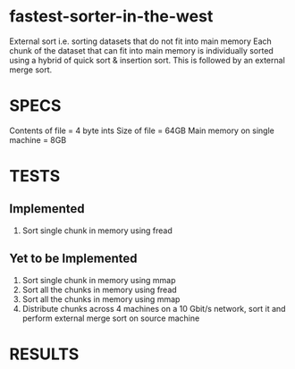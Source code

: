 # fastest-sorter-in-the-west
External sort i.e. sorting datasets that do not fit into main memory 
Each chunk of the dataset that can fit into main memory is individually sorted using a hybrid of quick sort & insertion sort. This is followed by an external merge sort.

# SPECS
Contents of file = 4 byte ints
Size of file = 64GB
Main memory on single machine = 8GB

# TESTS
## Implemented
1. Sort single chunk in memory using fread

## Yet to be Implemented
1. Sort single chunk in memory using mmap
2. Sort all the chunks in memory using fread
3. Sort all the chunks in memory using mmap
4. Distribute chunks across 4 machines on a 10 Gbit/s network, sort it and perform external merge sort on source machine

# RESULTS
